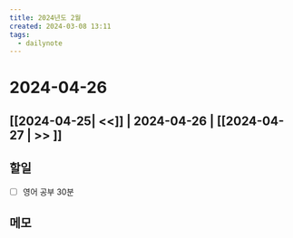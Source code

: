 ```yaml
---
title: 2024년도 2월
created: 2024-03-08 13:11
tags:
  - dailynote
---
```

# 2024-04-26
## [[2024-04-25| <<]] | 2024-04-26 | [[2024-04-27 | >> ]]

## 할일
- [ ] 영어 공부 30분


## 메모

